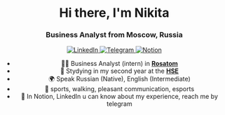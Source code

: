 <div id="header" align ="center">
  <h1>Hi there, I'm Nikita</h1> 
  <h3>Business Analyst from Moscow, Russia</h3>
</div>

<div id="socials" align ="center">
  <a href="https://www.linkedin.com/in/slastionov">
    <img src="https://img.shields.io/badge/LinkedIn-blue?style=for-the-badge&logo=linkedin&logoColor=white" alt="LinkedIn"/>
  </a>
  <a href="https://t.me/slastionov">
    <img src="https://img.shields.io/badge/Telegram-blue?style=for-the-badge&logo=telegram&logoColor=white" alt="Telegram"/>
  </a>
    <a href="https://www.notion.so/CV-Resume-c3309a1e5f724cd89b9c1dd1188e2742">
    <img src="https://img.shields.io/badge/Notion-white?style=for-the-badge&logo=notion&logoColor=black" alt="Notion"/>
  </a>


  
- :man_technologist: Business Analyst (intern) in **[Rosatom](https://greenatom.ru/)**
- :school: Stydying in my second year at the **[HSE](https://www.hse.ru/)**
- :earth_africa: Speak Russian (Native), English (Intermediate)
- :revolving_hearts: sports, walking, pleasant communication, esports
- 💬 In Notion, LinkedIn u can know about my experience, reach me by telegram

